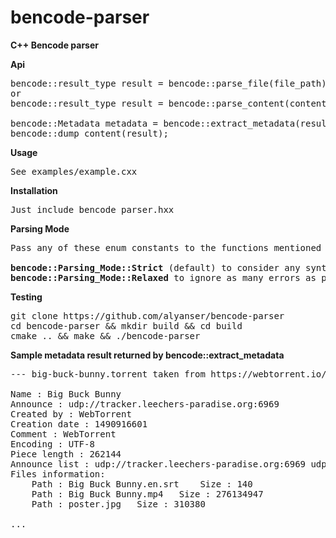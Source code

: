 # bencode-parser

<b>C++ Bencode parser</b>

<b>Api</b>
<pre>
bencode::result_type result = bencode::parse_file(file_path);
or
bencode::result_type result = bencode::parse_content(content);

bencode::Metadata metadata = bencode::extract_metadata(result);
bencode::dump_content(result);
</pre>

<b>Usage</b><br>
<pre>
See examples/example.cxx
</pre>

<b>Installation</b>
<pre>
Just include bencode_parser.hxx
</pre>
</pre>
<b>Parsing Mode</b>
<pre>
Pass any of these enum constants to the functions mentioned in Api.<Br>
<b>bencode::Parsing_Mode::Strict</b> (default) to consider any syntax error as fatal and throw.
<b>bencode::Parsing_Mode::Relaxed</b> to ignore as many errors as possible.
</pre>
<b>Testing</b>
<pre>
git clone https://github.com/alyanser/bencode-parser
cd bencode-parser && mkdir build && cd build 
cmake .. && make && ./bencode-parser 
</pre>

<b>Sample metadata result returned by bencode::extract_metadata</b>
<pre>
--- big-buck-bunny.torrent taken from https://webtorrent.io/free-torrents ---

Name : Big Buck Bunny
Announce : udp://tracker.leechers-paradise.org:6969
Created by : WebTorrent <https://webtorrent.io>
Creation date : 1490916601
Comment : WebTorrent <https://webtorrent.io>
Encoding : UTF-8
Piece length : 262144
Announce list : udp://tracker.leechers-paradise.org:6969 udp://tracker.coppersurfer.tk:6969 ...
Files information:
	Path : Big Buck Bunny.en.srt	Size : 140
	Path : Big Buck Bunny.mp4	Size : 276134947
	Path : poster.jpg	Size : 310380
  
...
</pre>
